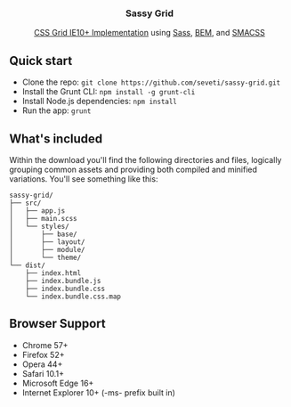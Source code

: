 <h3 align="center">Sassy Grid</h3>
<p align="center">
    <a href="https://www.w3.org/TR/2011/WD-css3-grid-layout-20110407/">CSS Grid IE10+ Implementation</a> using <a href="https://sass-lang.com/)">Sass</a>, <a href="http://getbem.com/">BEM</a>, and <a href="https://smacss.com/">SMACSS</a>
</p>

## Quick start
* Clone the repo: `git clone https://github.com/seveti/sassy-grid.git`
* Install the Grunt CLI: `npm install -g grunt-cli`
* Install Node.js dependencies: `npm install`
* Run the app: `grunt`

## What's included
Within the download you'll find the following directories and files, logically grouping common assets and providing both compiled and minified variations. You'll see something like this:
```
sassy-grid/
├── src/
│   ├── app.js
│   ├── main.scss
│   └── styles/
│       ├── base/
│       ├── layout/
│       ├── module/
│       └── theme/
└── dist/
    ├── index.html
    ├── index.bundle.js
    ├── index.bundle.css
    └── index.bundle.css.map
```

## Browser Support
* Chrome 57+
* Firefox 52+
* Opera 44+
* Safari 10.1+
* Microsoft Edge 16+
* Internet Explorer 10+ (-ms- prefix built in)
